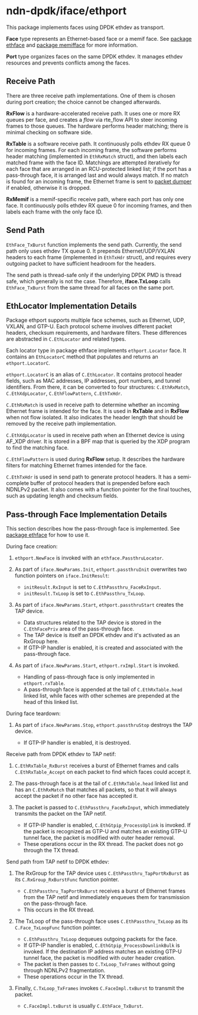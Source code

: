 # ndn-dpdk/iface/ethport

This package implements faces using DPDK ethdev as transport.

**Face** type represents an Ethernet-based face or a memif face.
See [package ethface](../ethface) and [package memifface](../memifface) for more information.

**Port** type organizes faces on the same DPDK ethdev.
It manages ethdev resources and prevents conflicts among the faces.

## Receive Path

There are three receive path implementations.
One of them is chosen during port creation; the choice cannot be changed afterwards.

**RxFlow** is a hardware-accelerated receive path.
It uses one or more RX queues per face, and creates a *flow* via rte\_flow API to steer incoming frames to those queues.
The hardware performs header matching; there is minimal checking on software side.

**RxTable** is a software receive path.
It continuously polls ethdev RX queue 0 for incoming frames.
For each incoming frame, the software performs header matching (implemented in `EthRxMatch` struct), and then labels each matched frame with the face ID.
Matchings are attempted iteratively for each face that are arranged in an RCU-protected linked list; if the port has a pass-through face, it is arranged last and would always match.
If no match is found for an incoming frame, the Ethernet frame is sent to [packet dumper](../../app/pdump) if enabled, otherwise it is dropped.

**RxMemif** is a memif-specific receive path, where each port has only one face.
It continuously polls ethdev RX queue 0 for incoming frames, and then labels each frame with the only face ID.

## Send Path

`EthFace_TxBurst` function implements the send path.
Currently, the send path only uses ethdev TX queue 0.
It prepends Ethernet/UDP/VXLAN headers to each frame (implemented in `EthTxHdr` struct), and requires every outgoing packet to have sufficient headroom for the headers.

The send path is thread-safe only if the underlying DPDK PMD is thread safe, which generally is not the case.
Therefore, **iface.TxLoop** calls `EthFace_TxBurst` from the same thread for all faces on the same port.

## EthLocator Implementation Details

Package ethport supports multiple face schemes, such as Ethernet, UDP, VXLAN, and GTP-U.
Each protocol scheme involves different packet headers, checksum requirements, and hardware filters.
These differences are abstracted in `C.EthLocator` and related types.

Each locator type in package ethface implements `ethport.Locator` face.
It contains an `EthLocatorC` method that populates and returns an `ethport.LocatorC`.

`ethport.LocatorC` is an alias of `C.EthLocator`.
It contains protocol header fields, such as MAC addresses, IP addresses, port numbers, and tunnel identifiers.
From there, it can be converted to four structures: `C.EthRxMatch`, `C.EthXdpLocator`, `C.EthFlowPattern`, `C.EthTxHdr`.

`C.EthRxMatch` is used in receive path to determine whether an incoming Ethernet frame is intended for the face.
It is used in **RxTable** and in **RxFlow** when not flow isolated.
It also indicates the header length that should be removed by the receive path implementation.

`C.EthXdpLocator` is used in receive path when an Ethernet device is using AF\_XDP driver.
It is stored in a BPF map that is queried by the XDP program to find the matching face.

`C.EthFlowPattern` is used during **RxFlow** setup.
It describes the hardware filters for matching Ethernet frames intended for the face.

`C.EthTxHdr` is used in send path to generate protocol headers.
It has a semi-complete buffer of protocol headers that is prepended before each NDNLPv2 packet.
It also comes with a function pointer for the final touches, such as updating length and checksum fields.

## Pass-through Face Implementation Details

This section describes how the pass-through face is implemented.
See [package ethface](../ethface/README.md) for how to use it.

During face creation:

1. `ethport.NewFace` is invoked with an `ethface.PassthruLocator`.

2. As part of `iface.NewParams.Init`, `ethport.passthruInit` overwrites two function pointers on `iface.InitResult`:

    * `initResult.RxInput` is set to `C.EthPassthru_FaceRxInput`.
    * `initResult.TxLoop` is set to `C.EthPassthru_TxLoop`.

3. As part of `iface.NewParams.Start`, `ethport.passthruStart` creates the TAP device.

    * Data structures related to the TAP device is stored in the `C.EthFacePriv` area of the pass-through face.
    * The TAP device is itself an DPDK ethdev and it's activated as an RxGroup here.
    * If GTP-IP handler is enabled, it is created and associated with the pass-through face.

4. As part of `iface.NewParams.Start`, `ethport.rxImpl.Start` is invoked.

    * Handling of pass-through face is only implemented in `ethport.rxTable`.
    * A pass-through face is appended at the tail of `C.EthRxTable.head` linked list, while faces with other schemes are prepended at the head of this linked list.

During face teardown:

1. As part of `iface.NewParams.Stop`, `ethport.passthruStop` destroys the TAP device.

    * If GTP-IP handler is enabled, it is destroyed.

Receive path from DPDK ethdev to TAP netif:

1. `C.EthRxTable_RxBurst` receives a burst of Ethernet frames and calls `C.EthRxTable_Accept` on each packet to find which faces could accept it.

2. The pass-through face is at the tail of `C.EthRxTable.head` linked list and has an `C.EthRxMatch` that matches all packets, so that it will always accept the packet if no other face has accepted it.

3. The packet is passed to `C.EthPassthru_FaceRxInput`, which immediately transmits the packet on the TAP netif.

    * If GTP-IP handler is enabled, `C.EthGtpip_ProcessUplink` is invoked.
      If the packet is recognized as GTP-U and matches an existing GTP-U tunnel face, the packet is modified with outer header removal.
    * These operations occur in the RX thread.
      The packet does not go through the TX thread.

Send path from TAP netif to DPDK ethdev:

1. The RxGroup for the TAP device uses `C.EthPassthru_TapPortRxBurst` as its `C.RxGroup_RxBurstFunc` function pointer.

    * `C.EthPassthru_TapPortRxBurst` receives a burst of Ethernet frames from the TAP netif and immediately enqueues them for transmission on the pass-through face.
    * This occurs in the RX thread.

2. The TxLoop of the pass-through face uses `C.EthPassthru_TxLoop` as its `C.Face_TxLoopFunc` function pointer.

    * `C.EthPassthru_TxLoop` dequeues outgoing packets for the face.
    * If GTP-IP handler is enabled, `C.EthGtpip_ProcessDownlinkBulk` is invoked.
      If the destination IP address matches an existing GTP-U tunnel face, the packet is modified with outer header creation.
    * The packet is then passes to `C.TxLoop_TxFrames` without going through NDNLPv2 fragmentation.
    * These operations occur in the TX thread.

3. Finally, `C.TxLoop_TxFrames` invokes `C.FaceImpl.txBurst` to transmit the packet.

    * `C.FaceImpl.txBurst` is usually `C.EthFace_TxBurst`.
